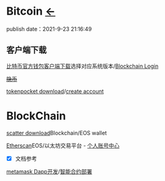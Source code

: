 # Bitcoin  [←](index.md)

publish date：2021-9-23 21:16:49

## 客户端下载

[比特币官方钱包客户端下载](https://bitcoin.org/zh_CN/download)选择对应系统版本/[Blockchain Login](https://login.blockchain.com/#/login)

~~[隐币](https://yin.bi)~~

[tokenpocket download](https://www.tokenpocket.pro/)/[create account](https://account.tokenpocket.pro/#/)

# BlockChain

[scatter download](https://get-scatter.com/download)Blockchain/EOS wallet

[Etherscan](https://etherscan.io/)EOS/以太坊交易平台 - [个人账号中心](https://etherscan.io/myaccount)

- [X] 文档参考
 
[metamask Dapp开发](https://docs.metamask.io/guide/create-dapp.html#project-setup)/[智能合约部署](https://www.liaoxuefeng.com/wiki/1207298049439968/1207721235839392)





